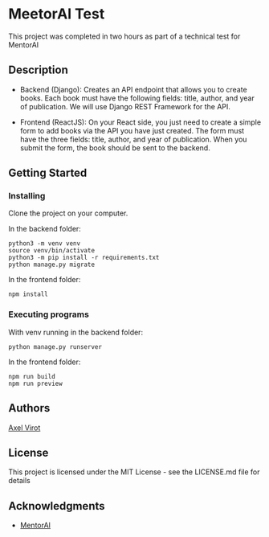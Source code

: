# MeetorAI Test

This project was completed in two hours as part of a technical test for MentorAI

## Description

- Backend (Django): Creates an API endpoint that allows you to create books. Each book must have the following fields: title, author, and year of publication. We will use Django REST Framework for the API.

- Frontend (ReactJS): On your React side, you just need to create a simple form to add books via the API you have just created. The form must have the three fields: title, author, and year of publication. When you submit the form, the book should be sent to the backend.

## Getting Started

### Installing

Clone the project on your computer.

In the backend folder:
```
python3 -m venv venv
source venv/bin/activate
python3 -m pip install -r requirements.txt
python manage.py migrate
```

In the frontend folder:
```
npm install
```

### Executing programs

With venv running in the backend folder:
```
python manage.py runserver
```

In the frontend folder:
```
npm run build
npm run preview
```

## Authors

[Axel Virot](axel.virot@gmail.com)

## License

This project is licensed under the MIT License - see the LICENSE.md file for details

## Acknowledgments

- [MentorAI](https://www.linkedin.com/company/www.mentorai.fr/)
